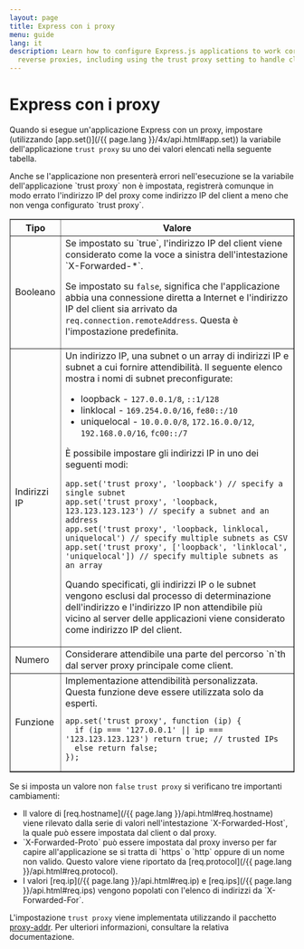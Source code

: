 ```yaml
---
layout: page
title: Express con i proxy
menu: guide
lang: it
description: Learn how to configure Express.js applications to work correctly behind
  reverse proxies, including using the trust proxy setting to handle client IP addresses.
---
```


# Express con i proxy

Quando si esegue un'applicazione Express con un proxy, impostare (utilizzando [app.set()](/{{ page.lang }}/4x/api.html#app.set)) la variabile dell'applicazione `trust proxy` su uno dei valori elencati nella seguente tabella.

<div class="doc-box doc-info" markdown="1">
Anche se l'applicazione non presenterà errori nell'esecuzione se la variabile dell'applicazione `trust proxy` non è impostata, registrerà comunque in modo errato l'indirizzo IP del proxy come indirizzo IP del client a meno che non venga configurato `trust proxy`.
</div>

<table class="doctable" border="1" markdown="1">
  <thead><tr><th>Tipo</th><th>Valore</th></tr></thead>
  <tbody>
    <tr>
      <td>Booleano</td>
<td markdown="1">
Se impostato su `true`, l'indirizzo IP del client viene considerato come la voce a sinistra dell'intestazione `X-Forwarded-*`.

Se impostato su `false`, significa che l'applicazione abbia una connessione diretta a Internet e l'indirizzo IP del client sia arrivato da `req.connection.remoteAddress`. Questa è l'impostazione predefinita.
</td>
    </tr>
    <tr>
      <td>Indirizzi IP</td>
<td markdown="1">
Un indirizzo IP, una subnet o un array di indirizzi IP e subnet a cui fornire attendibilità. Il seguente elenco mostra i nomi di subnet preconfigurate:

* loopback - `127.0.0.1/8`, `::1/128`
* linklocal - `169.254.0.0/16`, `fe80::/10`
* uniquelocal - `10.0.0.0/8`, `172.16.0.0/12`, `192.168.0.0/16`, `fc00::/7`

È possibile impostare gli indirizzi IP in uno dei seguenti modi:

<pre>
<code class="language-js" translate="no">app.set('trust proxy', 'loopback') // specify a single subnet
app.set('trust proxy', 'loopback, 123.123.123.123') // specify a subnet and an address
app.set('trust proxy', 'loopback, linklocal, uniquelocal') // specify multiple subnets as CSV
app.set('trust proxy', ['loopback', 'linklocal', 'uniquelocal']) // specify multiple subnets as an array</code>
</pre>

Quando specificati, gli indirizzi IP o le subnet vengono esclusi dal processo di determinazione dell'indirizzo e l'indirizzo IP non attendibile più vicino al server delle applicazioni viene considerato come indirizzo IP del client.
</td>
    </tr>
    <tr>
      <td>Numero</td>
<td markdown="1">
Considerare attendibile una parte del percorso `n`th dal server proxy principale come client.
</td>
    </tr>
    <tr>
      <td>Funzione</td>
<td markdown="1">
Implementazione attendibilità personalizzata. Questa funzione deve essere utilizzata solo da esperti.
<pre>
<code class="language-js" translate="no">app.set('trust proxy', function (ip) {
  if (ip === '127.0.0.1' || ip === '123.123.123.123') return true; // trusted IPs
  else return false;
});</code>
</pre>
</td>
    </tr>
  </tbody>
</table>

Se si imposta un valore non `false` `trust proxy` si verificano tre importanti cambiamenti:

<ul>
  <li markdown="1">Il valore di [req.hostname](/{{ page.lang }}/api.html#req.hostname) viene rilevato dalla serie di valori nell'intestazione `X-Forwarded-Host`, la quale può essere impostata dal client o dal proxy.
  </li>
  <li markdown="1">`X-Forwarded-Proto` può essere impostata dal proxy inverso per far capire all'applicazione se si tratta di `https` o `http` oppure di un nome non valido. Questo valore viene riportato da [req.protocol](/{{ page.lang }}/api.html#req.protocol).
  </li>
  <li markdown="1">I valori [req.ip](/{{ page.lang }}/api.html#req.ip) e [req.ips](/{{ page.lang }}/api.html#req.ips) vengono popolati con l'elenco di indirizzi da `X-Forwarded-For`.
  </li>
</ul>

L'impostazione `trust proxy` viene implementata utilizzando il pacchetto [proxy-addr](https://www.npmjs.com/package/proxy-addr). Per ulteriori informazioni, consultare la relativa documentazione.
